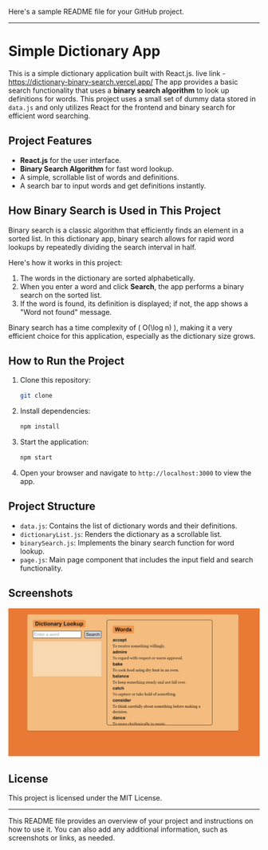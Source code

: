 Here's a sample README file for your GitHub project.

---

# Simple Dictionary App

This is a simple dictionary application built with React.js. live link - https://dictionary-binary-search.vercel.app/ The app provides a basic search functionality that uses a **binary search algorithm** to look up definitions for words. This project uses a small set of dummy data stored in `data.js` and only utilizes React for the frontend and binary search for efficient word searching.

## Project Features

- **React.js** for the user interface.
- **Binary Search Algorithm** for fast word lookup.
- A simple, scrollable list of words and definitions.
- A search bar to input words and get definitions instantly.

## How Binary Search is Used in This Project

Binary search is a classic algorithm that efficiently finds an element in a sorted list. In this dictionary app, binary search allows for rapid word lookups by repeatedly dividing the search interval in half.

Here's how it works in this project:

1. The words in the dictionary are sorted alphabetically.
2. When you enter a word and click **Search**, the app performs a binary search on the sorted list.
3. If the word is found, its definition is displayed; if not, the app shows a "Word not found" message.

Binary search has a time complexity of \( O(\log n) \), making it a very efficient choice for this application, especially as the dictionary size grows.

## How to Run the Project

1. Clone this repository:
   ```bash
   git clone
   ```
2. Install dependencies:
   ```bash
   npm install
   ```
3. Start the application:
   ```bash
   npm start
   ```
4. Open your browser and navigate to `http://localhost:3000` to view the app.

## Project Structure

- `data.js`: Contains the list of dictionary words and their definitions.
- `dictionaryList.js`: Renders the dictionary as a scrollable list.
- `binarySearch.js`: Implements the binary search function for word lookup.
- `page.js`: Main page component that includes the input field and search functionality.

## Screenshots

![App Screenshot](./dictionary-binary-real/path-to-screenshot.png)

## License

This project is licensed under the MIT License.

---

This README file provides an overview of your project and instructions on how to use it. You can also add any additional information, such as screenshots or links, as needed.
